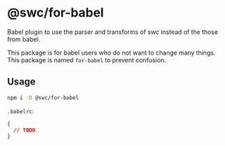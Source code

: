# @swc/for-babel

Babel plugin to use the parser and transforms of swc instead of the those from babel.

This package is for babel users who do not want to change many things.
This package is named `for-babel` to prevent confusion.

## Usage

```sh
npm i -D @swc/for-babel
```

`.babelrc`:

```json
{
  // TODO
}
```
